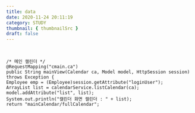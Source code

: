 ```yaml
---
title: data 
date: 2020-11-24 20:11:19
category: STUDY
thumbnail: { thumbnailSrc }
draft: false
---
```

<pre><code>

/* 메인 캘린더 */
@RequestMapping("cmain.ca")
public String mainView(Calendar ca, Model model, HttpSession session) throws Exception {
Employee emp = (Employee)session.getAttribute("loginUser");
ArrayList<Calendar> list = calendarService.listCalendar(ca);
model.addAttribute("list", list);
System.out.println("캘린더 화면 캘린더 : " + list);
return "mainCalendar/fullCalendar";
  
</code></pre>
